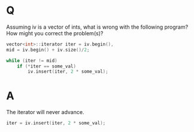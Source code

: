 # Q
Assuming iv is a vector of ints, what is wrong with the
following program? How might you correct the problem(s)?
```c++
vector<int>::iterator iter = iv.begin(),
mid = iv.begin() + iv.size()/2;

while (iter != mid)
    if (*iter == some_val)
        iv.insert(iter, 2 * some_val);
```

# A
The iterator will never advance.
```c++
iter = iv.insert(iter, 2 * some_val);
```